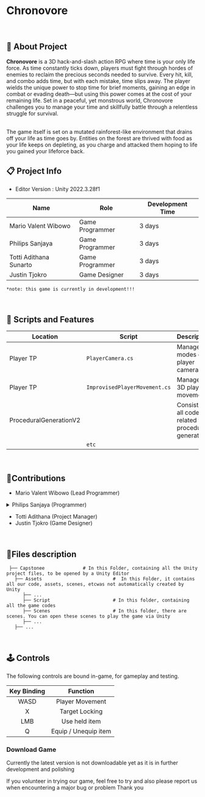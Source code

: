 <h1>Chronovore</h1>
<p align="center">
<!--   <img width="100%"src=".png"> -->
  </br>
</p>

## 🔴 About Project
**Chronovore** is a 3D hack-and-slash action RPG where time is your only life force. As time constantly ticks down, players must fight through hordes of enemies to reclaim the precious seconds needed to survive. Every hit, kill, and combo adds time, but with each mistake, time slips away. The player wields the unique power to stop time for brief moments, gaining an edge in combat or evading death—but using this power comes at the cost of your remaining life. Set in a peaceful, yet monstrous world, Chronovore challenges you to manage your time and skillfully battle through a relentless struggle for survival.

<br>
The game itself is set on a mutated rainforest-like environment that drains off your life as time goes by. Entities on the forest are thrived with food as your life keeps on depleting, as you charge and attacked them hoping to life you gained your lifeforce back. 

<br>

## 📋 Project Info 
* Editor Version : Unity 2022.3.28f1

| **Name** | **Role** | **Development Time** |
|----------|----------|----------------------|
| Mario Valent Wibowo | Game Programmer | 3 days |
| Philips Sanjaya | Game Programmer | 3 days |
| Totti Adithana Sunarto | Game Programmer | 3 days |
| Justin Tjokro | Game Designer | 3 days |

```*note: this game is currently in development!!!```

<br>

## 📜 Scripts and Features

| Location |  Script       | Description                                                  |
|-----| ------- | ------------------------------------------------------------ |
| Player TP | `PlayerCamera.cs` | Manages modes of player camera. |
| Player TP | `ImprovisedPlayerMovement.cs`  | Manages 3D player movement. |
|ProceduralGenerationV2| | Consists of all codes related to procedural generation. |
| | `etc`  | |

<br>

## 👤Contributions

- Mario Valent Wibowo (Lead Programmer)
<details>
  <summary> Philips Sanjaya (Programmer) </summary>
  
  **More Details**
  1. Post-Processing
     - using URP's post-processing to improve lighting, blooming, color grading, bluring.

![image](https://github.com/user-attachments/assets/1b8b7dcf-16c7-4bcd-9cc7-b240dd6360c8)

  2. Character Movement
    - Basic movement script using character controller that moves according to camera

     ![Walking GIf](https://github.com/user-attachments/assets/b016f30e-3fec-45f8-90ee-d776d820dab7)

  4. Further implimentation of cinemachines with the help of code
     - Using cinemachines component to give the camera logic alongside with a scripted targetting system
     
     ![Targetting GIF](https://github.com/user-attachments/assets/a5a05b9b-f637-4307-a732-af785739b193)

5. New input system
   - Using Unity's new input system as the first steps of migration from the old system to the new system.
     
  **What i learned as of currently**
  - I mostly learned new things about how input system work and how it is executed, like for example having the actionmap enable and disable function to actually make the actionmap to start functioning. Using the events like `performed, ispressed` really makes it much more simple and much more readable (for reading convention). Overall, i would be using the new input system when developing a game with a bigger scope as it is also organized in way that we dont need to create our own input script or find all the inputs used for the game.
  - Through the development, i improved my object placement skills as they are sensitive to changes on parents. Here in this project, we used an Animator that applies root motion in which this was the main parent of the object. As of the rotations, we seperated it into different types, the mesh rotations, and the player rotation. The player rotation itself is always aimed at the camera's forward direction as it is crutial for the User Experience to have the player move along with the camera rotating.
  - Through the animating process, i also learned to create animator parameters efficiently. As for an example in this project, i created the parameter by taking the `localVelocity` of the object and dividing that with the `base_walkingspeed`, this allows easy animating as they are reliant to the parameters 0 to 1 and also can be extended when adding others mechanics (ex : using run would just make the parameter above 1).
<br>

  - Initially the game used procedural map generation utilizing noise maps and animation curves as the base. The map generation idea was later disbanded as we found out that
    doing so alongside with the environment (grasses and trees) would make a lot of memmory buffers, even if we implimented DOTS or ECS. I learned alot mainly towards how mesh vertices and normals work,
    and how procedural generations work, through research i discovered other procedural methods in which where the WFC (Wave Function Collapse) or using structural generation that is supported by a* to create the paths.
<br>
</details>

- Totti Adithana (Project Manager)
- Justin Tjokro (Game Designer)

<br>

## 📂Files description

```
 ├── Capstonee              # In this Folder, containing all the Unity project files, to be opened by a Unity Editor
   ├── Assets                          #  In this Folder, it contains all our code, assets, scenes, etcwas not automatically created by Unity
      ├── ...
      ├── Script                       # In this folder, containing all the game codes
      ├── Scenes                       # In this folder, there are scenes. You can open these scenes to play the game via Unity
      ├── ...                      
   ├── ...
```

<br>

## 🕹️ Controls

The following controls are bound in-game, for gameplay and testing.

| Key Binding       | Function          |
| :---: | :---: |
| WASD | Player Movement |
| X | Target Locking |
| LMB | Use held item |
| Q | Equip / Unequip item |

<h3>Download Game</h3>
Currently the latest version is not downloadable yet as it is in further development and polishing

If you volunteer in trying our game, feel free to try and also please report us when encountering a major bug or problem
Thank you
